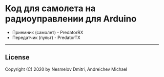 # Код для самолета на радиоуправлении для Arduino

- Приемник (самолет) - PredatorRX
- Передатчик (пульт) - PredatorTX

----
## License

 Copyright (C) 2020 by Nesmelov Dmitri, Andreichev Michael